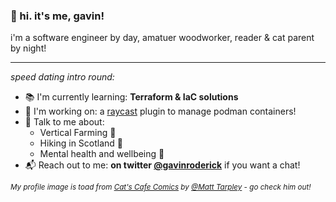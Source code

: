 ### 👋 hi. it's me, gavin!

i'm a software engineer by day, amatuer woodworker, reader & cat parent by night! 


--- 
*speed dating intro round:*
- 📚 I'm currently learning: **Terraform & IaC solutions**
- 👯 I'm working on: a [raycast](https://raycast.com) plugin to manage podman containers!
- 💬 Talk to me about:
  - Vertical Farming 🌱
  - Hiking in Scotland 🌄
  - Mental health and wellbeing 💖
- 📬 Reach out to me: **on twitter [@gavinroderick](https://twitter.com/gavinroderick)** if you want a chat!








<sub>*My profile image is toad from [Cat's Cafe Comics](https://www.catscafecomics.com/) by [@Matt Tarpley](https://twitter.com/CatsCafeComics) - go check him out!*<sub>
